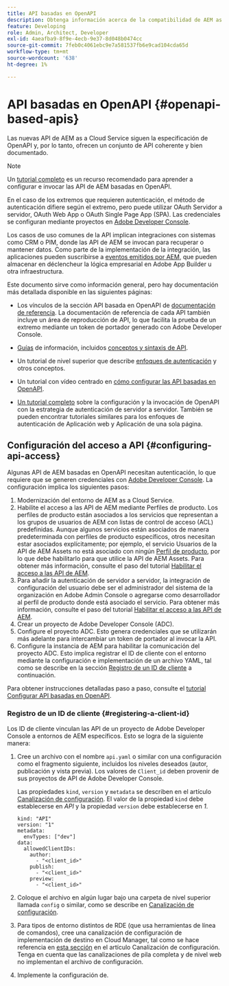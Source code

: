 ```yaml
---
title: API basadas en OpenAPI
description: Obtenga información acerca de la compatibilidad de AEM as a Cloud Service con las API basadas en OpenAPI
feature: Developing
role: Admin, Architect, Developer
exl-id: 4aeafba9-8f9e-4ecb-9e37-8d048b0474cc
source-git-commit: 7feb0c4061ebc9e7a581537fb6e9cad104cda65d
workflow-type: tm+mt
source-wordcount: '638'
ht-degree: 1%

---
```


# API basadas en OpenAPI {#openapi-based-apis}

Las nuevas API de AEM as a Cloud Service siguen la especificación de OpenAPI y, por lo tanto, ofrecen un conjunto de API coherente y bien documentado.

>[!NOTE]
>
> Un [tutorial completo](https://experienceleague.adobe.com/es/docs/experience-manager-learn/cloud-service/aem-apis/invoke-openapi-based-aem-apis) es un recurso recomendado para aprender a configurar e invocar las API de AEM basadas en OpenAPI.

En el caso de los extremos que requieren autenticación, el método de autenticación difiere según el extremo, pero puede utilizar OAuth Servidor a servidor, OAuth Web App o OAuth Single Page App (SPA). Las credenciales se configuran mediante proyectos en [Adobe Developer Console](https://developer.adobe.com/developer-console/).

Los casos de uso comunes de la API implican integraciones con sistemas como CRM o PIM, donde las API de AEM se invocan para recuperar o mantener datos. Como parte de la implementación de la integración, las aplicaciones pueden suscribirse a [eventos emitidos por AEM](https://experienceleague.adobe.com/es/docs/experience-manager-learn/cloud-service/aem-eventing/overview), que pueden almacenar en déclencheur la lógica empresarial en Adobe App Builder u otra infraestructura.

Este documento sirve como información general, pero hay documentación más detallada disponible en las siguientes páginas:

* Los vínculos de la sección API basada en OpenAPI de [documentación de referencia](https://developer.adobe.com/experience-cloud/experience-manager-apis/). La documentación de referencia de cada API también incluye un área de reproducción de API, lo que facilita la prueba de un extremo mediante un token de portador generado con Adobe Developer Console.

* [Guías](https://developer.adobe.com/experience-cloud/experience-manager-apis/guides/) de información, incluidos [conceptos y sintaxis de API](https://developer.adobe.com/experience-cloud/experience-manager-apis/guides/how-to/).

* Un tutorial de nivel superior que describe [enfoques de autenticación](https://experienceleague.adobe.com/es/docs/experience-manager-learn/cloud-service/aem-apis/openapis/overview#authentication-support) y otros conceptos.

* Un tutorial con vídeo centrado en [cómo configurar las API basadas en OpenAPI](https://experienceleague.adobe.com/es/docs/experience-manager-learn/cloud-service/aem-apis/openapis/setup).

* [Un tutorial completo](https://experienceleague.adobe.com/es/docs/experience-manager-learn/cloud-service/aem-apis/invoke-openapi-based-aem-apis) sobre la configuración y la invocación de OpenAPI con la estrategia de autenticación de servidor a servidor. También se pueden encontrar tutoriales similares para los enfoques de autenticación de Aplicación web y Aplicación de una sola página.

## Configuración del acceso a API {#configuring-api-access}

Algunas API de AEM basadas en OpenAPI necesitan autenticación, lo que requiere que se generen credenciales con [Adobe Developer Console](https://developer.adobe.com/developer-console/). La configuración implica los siguientes pasos:

1. Modernización del entorno de AEM as a Cloud Service.
1. Habilite el acceso a las API de AEM mediante Perfiles de producto. Los perfiles de producto están asociados a los servicios que representan a los grupos de usuarios de AEM con listas de control de acceso (ACL) predefinidas. Aunque algunos servicios están asociados de manera predeterminada con perfiles de producto específicos, otros necesitan estar asociados explícitamente; por ejemplo, el servicio Usuarios de la API de AEM Assets no está asociado con ningún [Perfil de producto](/help/onboarding/aem-cs-team-product-profiles.md#aem-product-profiles), por lo que debe habilitarlo para que utilice la API de AEM Assets. Para obtener más información, consulte el paso del tutorial [Habilitar el acceso a las API de AEM](https://experienceleague.adobe.com/es/docs/experience-manager-learn/cloud-service/aem-apis/openapis/setup#enable-aem-apis-access).
1. Para añadir la autenticación de servidor a servidor, la integración de configuración del usuario debe ser el administrador del sistema de la organización en Adobe Admin Console o agregarse como desarrollador al perfil de producto donde está asociado el servicio. Para obtener más información, consulte el paso del tutorial [Habilitar el acceso a las API de AEM](https://experienceleague.adobe.com/es/docs/experience-manager-learn/cloud-service/aem-apis/openapis/setup#enable-aem-apis-access).
1. Crear un proyecto de Adobe Developer Console (ADC).
1. Configure el proyecto ADC. Esto genera credenciales que se utilizarán más adelante para intercambiar un token de portador al invocar la API.
1. Configure la instancia de AEM para habilitar la comunicación del proyecto ADC. Esto implica registrar el ID de cliente con el entorno mediante la configuración e implementación de un archivo YAML, tal como se describe en la sección [Registro de un ID de cliente](#registering-a-client-id) a continuación.

Para obtener instrucciones detalladas paso a paso, consulte el [tutorial Configurar API basadas en OpenAPI](https://experienceleague.adobe.com/es/docs/experience-manager-learn/cloud-service/aem-apis/openapis/setup).

### Registro de un ID de cliente {#registering-a-client-id}

Los ID de cliente vinculan las API de un proyecto de Adobe Developer Console a entornos de AEM específicos. Esto se logra de la siguiente manera:

1. Cree un archivo con el nombre `api.yaml` o similar con una configuración como el fragmento siguiente, incluidos los niveles deseados (autor, publicación y vista previa). Los valores de `Client_id` deben provenir de sus proyectos de API de Adobe Developer Console.

   Las propiedades `kind`, `version` y `metadata` se describen en el artículo [Canalización de configuración](/help/operations/config-pipeline.md#common-syntax). El valor de la propiedad `kind` debe establecerse en *API* y la propiedad `version` debe establecerse en *1*.

   ```
   kind: "API"
   version: "1"
   metadata:
     envTypes: ["dev"]
   data:
     allowedClientIDs:
       author:
         - "<client_id>"
       publish:
         - "<client_id>"
       preview:
         - "<client_id>"
   ```

1. Coloque el archivo en algún lugar bajo una carpeta de nivel superior llamada `config` o similar, como se describe en [Canalización de configuración](/help/operations/config-pipeline.md#folder-structure).
1. Para tipos de entorno distintos de RDE (que usa herramientas de línea de comandos), cree una canalización de configuración de implementación de destino en Cloud Manager, tal como se hace referencia en [esta sección](/help/operations/config-pipeline.md#creating-and-managing) en el artículo Canalización de configuración. Tenga en cuenta que las canalizaciones de pila completa y de nivel web no implementan el archivo de configuración.
1. Implemente la configuración de.
